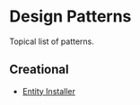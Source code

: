 # Design Patterns

Topical list of patterns.

## Creational

- [Entity Installer](./patterns/entity-installer/README.md)

<!-- # Category name -->

<!-- * [Pattern name](pattern README path) -->
